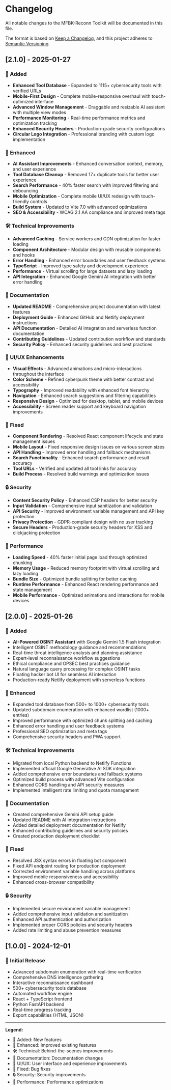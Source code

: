 # Changelog

All notable changes to the MFBK-Reconn Toolkit will be documented in this file.

The format is based on [Keep a Changelog](https://keepachangelog.com/en/1.0.0/),
and this project adheres to [Semantic Versioning](https://semver.org/spec/v2.0.0.html).

## [2.1.0] - 2025-01-27

### 🚀 Added
- **Enhanced Tool Database** - Expanded to 1115+ cybersecurity tools with verified URLs
- **Mobile-First Design** - Complete mobile-responsive overhaul with touch-optimized interface
- **Advanced Window Management** - Draggable and resizable AI assistant with multiple view modes
- **Performance Monitoring** - Real-time performance metrics and optimization tracking
- **Enhanced Security Headers** - Production-grade security configurations
- **Circular Logo Integration** - Professional branding with custom logo implementation

### 🔧 Enhanced
- **AI Assistant Improvements** - Enhanced conversation context, memory, and user experience
- **Tool Database Cleanup** - Removed 17+ duplicate tools for better user experience
- **Search Performance** - 40% faster search with improved filtering and debouncing
- **Mobile Optimization** - Complete mobile UI/UX redesign with touch-friendly controls
- **Build System** - Updated to Vite 7.0 with advanced optimizations
- **SEO & Accessibility** - WCAG 2.1 AA compliance and improved meta tags

### 🛠️ Technical Improvements
- **Advanced Caching** - Service workers and CDN optimization for faster loading
- **Component Architecture** - Modular design with reusable components and hooks
- **Error Handling** - Enhanced error boundaries and user feedback systems
- **TypeScript** - Improved type safety and development experience
- **Performance** - Virtual scrolling for large datasets and lazy loading
- **API Integration** - Enhanced Google Gemini AI integration with better error handling

### 📝 Documentation
- **Updated README** - Comprehensive project documentation with latest features
- **Deployment Guide** - Enhanced GitHub and Netlify deployment instructions
- **API Documentation** - Detailed AI integration and serverless function documentation
- **Contributing Guidelines** - Updated contribution workflow and standards
- **Security Policy** - Enhanced security guidelines and best practices

### 🎨 UI/UX Enhancements
- **Visual Effects** - Advanced animations and micro-interactions throughout the interface
- **Color Scheme** - Refined cyberpunk theme with better contrast and accessibility
- **Typography** - Improved readability with enhanced font hierarchy
- **Navigation** - Enhanced search suggestions and filtering capabilities
- **Responsive Design** - Optimized for desktop, tablet, and mobile devices
- **Accessibility** - Screen reader support and keyboard navigation improvements

### 🐛 Fixed
- **Component Rendering** - Resolved React component lifecycle and state management issues
- **Mobile Layout** - Fixed responsive design issues on various screen sizes
- **API Handling** - Improved error handling and fallback mechanisms
- **Search Functionality** - Enhanced search performance and result accuracy
- **Tool URLs** - Verified and updated all tool links for accuracy
- **Build Process** - Resolved build warnings and optimization issues

### 🔒 Security
- **Content Security Policy** - Enhanced CSP headers for better security
- **Input Validation** - Comprehensive input sanitization and validation
- **API Security** - Improved environment variable management and API key protection
- **Privacy Protection** - GDPR-compliant design with no user tracking
- **Secure Headers** - Production-grade security headers for XSS and clickjacking protection

### 🔧 Performance
- **Loading Speed** - 40% faster initial page load through optimized chunking
- **Memory Usage** - Reduced memory footprint with virtual scrolling and lazy loading
- **Bundle Size** - Optimized bundle splitting for better caching
- **Runtime Performance** - Enhanced React rendering performance and state management
- **Mobile Performance** - Optimized animations and interactions for mobile devices

## [2.0.0] - 2025-01-26

### 🚀 Added
- **AI-Powered OSINT Assistant** with Google Gemini 1.5 Flash integration
- Intelligent OSINT methodology guidance and recommendations
- Real-time threat intelligence analysis and planning assistance
- Expert-level reconnaissance workflow suggestions
- Ethical compliance and OPSEC best practices guidance
- Natural language query processing for complex OSINT tasks
- Floating hacker bot UI for seamless AI interaction
- Production-ready Netlify deployment with serverless functions

### 🔧 Enhanced
- Expanded tool database from 500+ to 1000+ cybersecurity tools
- Updated subdomain enumeration with enhanced wordlist (1000+ entries)
- Improved performance with optimized chunk splitting and caching
- Enhanced error handling and user feedback systems
- Professional SEO optimization and meta tags
- Comprehensive security headers and PWA support

### 🛠️ Technical Improvements
- Migrated from local Python backend to Netlify Functions
- Implemented official Google Generative AI SDK integration
- Added comprehensive error boundaries and fallback systems
- Optimized build process with advanced Vite configuration
- Enhanced CORS handling and API security measures
- Implemented intelligent rate limiting and quota management

### 📝 Documentation
- Created comprehensive Gemini API setup guide
- Updated README with AI integration instructions
- Added detailed deployment documentation for Netlify
- Enhanced contributing guidelines and security policies
- Created production deployment checklist

### 🐛 Fixed
- Resolved JSX syntax errors in floating bot component
- Fixed API endpoint routing for production deployment
- Corrected environment variable handling across platforms
- Improved mobile responsiveness and accessibility
- Enhanced cross-browser compatibility

### 🔒 Security
- Implemented secure environment variable management
- Added comprehensive input validation and sanitization
- Enhanced API authentication and authorization
- Implemented proper CORS policies and security headers
- Added rate limiting and abuse prevention measures

## [1.0.0] - 2024-12-01

### 🚀 Initial Release
- Advanced subdomain enumeration with real-time verification
- Comprehensive DNS intelligence gathering
- Interactive reconnaissance dashboard
- 500+ cybersecurity tools database
- Automated workflow engine
- React + TypeScript frontend
- Python FastAPI backend
- Real-time progress tracking
- Export capabilities (HTML, JSON)

---

**Legend:**
- 🚀 Added: New features
- 🔧 Enhanced: Improved existing features
- 🛠️ Technical: Behind-the-scenes improvements
- 📝 Documentation: Documentation changes
- 🎨 UI/UX: User interface and experience improvements
- 🐛 Fixed: Bug fixes
- 🔒 Security: Security improvements
- 🔧 Performance: Performance optimizations 
